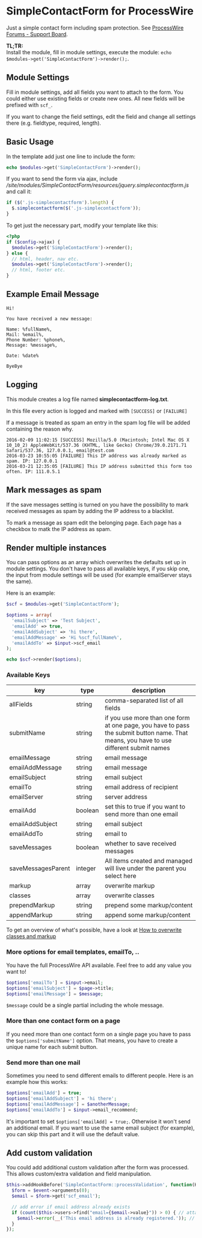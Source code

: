# SimpleContactForm for ProcessWire

Just a simple contact form including spam protection.
See [ProcessWire Forums - Support Board](https://processwire.com/talk/topic/8254-simple-contact-form-optional-twig-support/).

**TL;TR:**  
Install the module, fill in module settings, execute the module: `echo $modules->get('SimpleContactForm')->render();`.

## Module Settings

Fill in module settings, add all fields you want to attach to the form. You could either use existing fields or create new ones.
All new fields will be prefixed with `scf_`.

If you want to change the field settings, edit the field and change all settings there (e.g. fieldtype, required, length).

## Basic Usage

In the template add just one line to include the form:

```php
echo $modules->get('SimpleContactForm')->render();
```

If you want to send the form via ajax, include  _/site/modules/SimpleContactForm/resources/jquery.simplecontactform.js_ and call it:

```javascript
if ($('.js-simplecontactform').length) {
  $.simplecontactform($('.js-simplecontactform'));
}
```

To get just the necessary part, modify your template like this:

```php
<?php
if ($config->ajax) {
  $modules->get('SimpleContactForm')->render();
} else {
  // html, header, nav etc.
  $modules->get('SimpleContactForm')->render();
  // html, footer etc.
}
```

## Example Email Message

```
Hi!

You have received a new message:

Name: %fullName%,
Mail: %email%,
Phone Number: %phone%,
Message: %message%,

Date: %date%

ByeBye
```

## Logging

This module creates a log file named **simplecontactform-log.txt**.

In this file every action is logged and marked with ```[SUCCESS]``` or ```[FAILURE]``` 

If a message is treated as spam an entry in the spam log file will be added containing the reason why.

    2016-02-09 11:02:15 [SUCCESS] Mozilla/5.0 (Macintosh; Intel Mac OS X 10_10_2) AppleWebKit/537.36 (KHTML, like Gecko) Chrome/39.0.2171.71 Safari/537.36, 127.0.0.1, email@test.com
    2016-03-23 10:55:05 [FAILURE] This IP address was already marked as spam. IP: 127.0.0.1
    2016-03-21 12:35:05 [FAILURE] This IP address submitted this form too often. IP: 111.0.5.1

## Mark messages as spam

If the save messages setting is turned on you have the possibility to mark received messages as spam by adding the IP address to a blacklist.

To mark a message as spam edit the belonging page. Each page has a checkbox to matk the IP address as spam.



## Render multiple instances

You can pass options as an array which overwrites the defaults set up in module settings.
You don't have to pass all available keys, if you skip one, the input from module settings will be used (for example emailServer stays the same).

Here is an example:

```php
$scf = $modules->get('SimpleContactForm');

$options = array(
  'emailSubject' => 'Test Subject',
  'emailAdd' => true,
  'emailAddSubject' => 'hi there',
  'emailAddMessage' => 'Hi %scf_fullName%',
  'emailAddTo' => $input->scf_email
);

echo $scf->render($options);
```

### Available Keys

| key                | type    | description                                                                                                                            |
| ---                | ----    | -----------                                                                                                                            |
| allFields          | string  | comma-separated list of all fields                                                                                                     |
| submitName         | string  | if you use more than one form at one page, you have to pass the submit button name. That means, you have to use different submit names |
| emailMessage       | string  | email message                                                                                                                          |
| emailAddMessage    | string  | email message                                                                                                                          |
| emailSubject       | string  | email subject                                                                                                                          |
| emailTo            | string  | email address of recipient                                                                                                             |
| emailServer        | string  | server address                                                                                                                         |
| emailAdd           | boolean | set this to true if you want to send more than one email                                                                               |
| emailAddSubject    | string  | email subject                                                                                                                          |
| emailAddTo         | string  | email to                                                                                                                               |
| saveMessages       | boolean | whether to save received messages                                                                                                      |
| saveMessagesParent | integer | All items created and managed will live under the parent you select here                                                               |
| markup             | array   | overwrite markup                                                                                                                       |
| classes            | array   | overwrite classes                                                                                                                      |
| prependMarkup      | string  | prepend some markup/content                                                                                                            |
| appendMarkup       | string  | append some markup/content                                                                                                             |

To get an overview of what's possible, have a look at [How to overwrite classes and markup](https://github.com/justonestep/processwire-newslettersubscription/tree/develop#how-to-overwrite-classes-and-markup)


### More options for email templates, emailTo, ..

You have the full ProcessWire API available. Feel free to add any value you want to!

```php
$options['emailTo'] = $input->email;
$options['emailSubject'] = $page->title;
$options['emailMessage'] = $message;
```

`$message` could be a single partial including the whole message.

### More than one contact form on a page

If you need more than one contact form on a single page you have to pass the `$options['submitName']` option.
That means, you have to create a unique name for each submit button.

### Send more than one mail

Sometimes you need to send different emails to different people.
Here is an example how this works:

```php
$options['emailAdd'] = true;
$options['emailAddSubject'] = 'hi there';
$options['emailAddMessage'] = $anotherMessage;
$options['emailAddTo'] = $input->email_recommend;
```

It's important to set `$options['emailAdd] = true;`. Otherwise it won't send an additional email.
If you want to use the same email subject (for example), you can skip this part and it will use the default value.

## Add custom validation

You could add additional custom validation after the form was processed. This allows custom/extra validation and field manipulation.

```php
$this->addHookBefore('SimpleContactForm::processValidation', function(HookEvent $event) {
  $form = $event->arguments(0);
  $email = $form->get('scf_email');

  // add error if email address already exists
  if (count($this->users->find("email={$email->value}")) > 0) { // attach an error to the field
    $email->error(__('This email address is already registered.')); // it will be displayed along the field
  }
});
```
